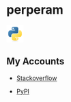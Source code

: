 # perperam

<a href="https://www.python.org" target="_blank"><img src="https://raw.githubusercontent.com/devicons/devicon/master/icons/python/python-original.svg" alt="python" width="40" height="40" /></a>

## My Accounts
- [Stackoverflow](https://stackoverflow.com/users/11388010/perperam)

- [PyPI](https://pypi.org/user/perperam/)
